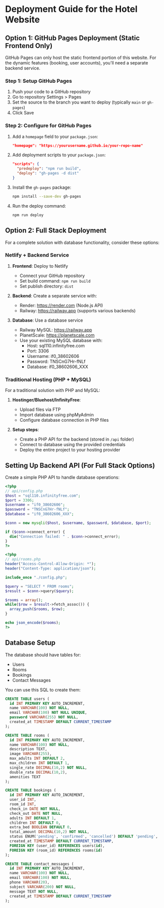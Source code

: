 
# Deployment Guide for the Hotel Website

## Option 1: GitHub Pages Deployment (Static Frontend Only)

GitHub Pages can only host the static frontend portion of this website. For the dynamic features (booking, user accounts), you'll need a separate backend service.

### Step 1: Setup GitHub Pages

1. Push your code to a GitHub repository
2. Go to repository Settings > Pages
3. Set the source to the branch you want to deploy (typically `main` or `gh-pages`)
4. Click Save

### Step 2: Configure for GitHub Pages

1. Add a `homepage` field to your `package.json`:
   ```json
   "homepage": "https://yourusername.github.io/your-repo-name"
   ```

2. Add deployment scripts to your `package.json`:
   ```json
   "scripts": {
     "predeploy": "npm run build",
     "deploy": "gh-pages -d dist"
   }
   ```

3. Install the `gh-pages` package:
   ```bash
   npm install --save-dev gh-pages
   ```

4. Run the deploy command:
   ```bash
   npm run deploy
   ```

## Option 2: Full Stack Deployment

For a complete solution with database functionality, consider these options:

### Netlify + Backend Service

1. **Frontend**: Deploy to Netlify
   - Connect your GitHub repository
   - Set build command: `npm run build`
   - Set publish directory: `dist`

2. **Backend**: Create a separate service with:
   - Render: https://render.com (Node.js API)
   - Railway: https://railway.app (supports various backends)

3. **Database**: Use a database service
   - Railway MySQL: https://railway.app
   - PlanetScale: https://planetscale.com
   - Use your existing MySQL database with:
     - Host: sql110.infinityfree.com
     - Port: 3306
     - Username: if0_38602606
     - Password: TNSCnG7Hr-fNLf
     - Database: if0_38602606_XXX

### Traditional Hosting (PHP + MySQL)

For a traditional solution with PHP and MySQL:

1. **Hostinger/Bluehost/InfinityFree**:
   - Upload files via FTP
   - Import database using phpMyAdmin
   - Configure database connection in PHP files

2. **Setup steps**:
   - Create a PHP API for the backend (stored in `/api` folder)
   - Connect to database using the provided credentials
   - Deploy the entire project to your hosting provider

## Setting Up Backend API (For Full Stack Options)

Create a simple PHP API to handle database operations:

```php
<?php
// api/config.php
$host = "sql110.infinityfree.com";
$port = 3306;
$username = "if0_38602606";
$password = "TNSCnG7Hr-fNLf";
$database = "if0_38602606_XXX";

$conn = new mysqli($host, $username, $password, $database, $port);

if ($conn->connect_error) {
  die("Connection failed: " . $conn->connect_error);
}
?>
```

```php
<?php
// api/rooms.php
header("Access-Control-Allow-Origin: *");
header("Content-Type: application/json");

include_once "./config.php";

$query = "SELECT * FROM rooms";
$result = $conn->query($query);

$rooms = array();
while($row = $result->fetch_assoc()) {
  array_push($rooms, $row);
}

echo json_encode($rooms);
?>
```

## Database Setup

The database should have tables for:
- Users
- Rooms
- Bookings
- Contact Messages

You can use this SQL to create them:

```sql
CREATE TABLE users (
  id INT PRIMARY KEY AUTO_INCREMENT,
  name VARCHAR(100) NOT NULL,
  email VARCHAR(100) NOT NULL UNIQUE,
  password VARCHAR(255) NOT NULL,
  created_at TIMESTAMP DEFAULT CURRENT_TIMESTAMP
);

CREATE TABLE rooms (
  id INT PRIMARY KEY AUTO_INCREMENT,
  name VARCHAR(100) NOT NULL,
  description TEXT,
  image VARCHAR(255),
  max_adults INT DEFAULT 2,
  max_children INT DEFAULT 1,
  single_rate DECIMAL(10,2) NOT NULL,
  double_rate DECIMAL(10,2),
  amenities TEXT
);

CREATE TABLE bookings (
  id INT PRIMARY KEY AUTO_INCREMENT,
  user_id INT,
  room_id INT,
  check_in DATE NOT NULL,
  check_out DATE NOT NULL,
  adults INT DEFAULT 1,
  children INT DEFAULT 0,
  extra_bed BOOLEAN DEFAULT 0,
  total_amount DECIMAL(10,2) NOT NULL,
  status ENUM('pending', 'confirmed', 'cancelled') DEFAULT 'pending',
  created_at TIMESTAMP DEFAULT CURRENT_TIMESTAMP,
  FOREIGN KEY (user_id) REFERENCES users(id),
  FOREIGN KEY (room_id) REFERENCES rooms(id)
);

CREATE TABLE contact_messages (
  id INT PRIMARY KEY AUTO_INCREMENT,
  name VARCHAR(100) NOT NULL,
  email VARCHAR(100) NOT NULL,
  phone VARCHAR(20),
  subject VARCHAR(200) NOT NULL,
  message TEXT NOT NULL,
  created_at TIMESTAMP DEFAULT CURRENT_TIMESTAMP
);
```
